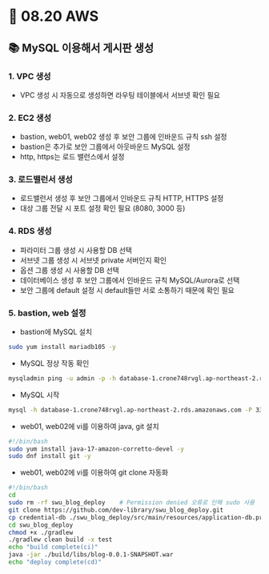 # 📗 08.20 AWS
## 📚 MySQL 이용해서 게시판 생성
### 1. VPC 생성
- VPC 생성 시 자동으로 생성하면 라우팅 테이블에서 서브넷 확인 필요

### 2. EC2 생성
- bastion, web01, web02 생성 후 보안 그룹에 인바운드 규칙 ssh 설정
- bastion은 추가로 보안 그룹에서 아웃바운드 MySQL 설정
- http, https는 로드 밸런스에서 설정

### 3. 로드밸런서 생성
- 로드밸런서 생성 후 보안 그룹에서 인바운드 규칙 HTTP, HTTPS 설정
- 대상 그룹 전달 시 포트 설정 확인 필요 (8080, 3000 등)

### 4. RDS 생성
- 파라미터 그룹 생성 시 사용할 DB 선택
- 서브넷 그룹 생성 시 서브넷 private 서버인지 확인
- 옵션 그룹 생성 시 사용할 DB 선택
- 데이터베이스 생성 후 보안 그룹에서 인바운드 규칙 MySQL/Aurora로 선택
- 보안 그룹에 default 설정 시 default들만 서로 소통하기 때문에 확인 필요

### 5. bastion, web 설정
- bastion에 MySQL 설치

```bash
sudo yum install mariadb105 -y
```

- MySQL 정상 작동 확인
```bash
mysqladmin ping -u admin -p -h database-1.crone748rvgl.ap-northeast-2.rds.amazonaws.com
```

- MySQL 시작
```bash
mysql -h database-1.crone748rvgl.ap-northeast-2.rds.amazonaws.com -P 3306 -u admin -p
```

- web01, web02에 vi를 이용하여 java, git 설치
```bash
#!/bin/bash
sudo yum install java-17-amazon-corretto-devel -y
sudo dnf install git -y
```

- web01, web02에 vi를 이용하여 git clone 자동화
```bash
#!/bin/bash
cd
sudo rm -rf swu_blog_deploy    # Permission denied 오류로 인해 sudo 사용
git clone https://github.com/dev-library/swu_blog_deploy.git
cp credential-db ./swu_blog_deploy/src/main/resources/application-db.properties
cd swu_blog_deploy
chmod +x ./gradlew
./gradlew clean build -x test
echo "build complete(ci)"
java -jar ./build/libs/blog-0.0.1-SNAPSHOT.war
echo "deploy complete(cd)"
```